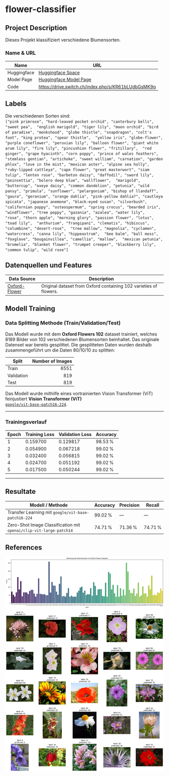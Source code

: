 # flower-classifier

## Project Description
Dieses Projekt klassifiziert verschiedene Blumensorten.

### Name & URL
| Name          | URL |
|---------------|-----|
| Huggingface   | [Huggingface Space](https://huggingface.co/spaces/lautenad/flower-classifier) |
| Model Page    | [Huggingface Model Page](https://huggingface.co/spaces/lautenad/flower-classifier) |
| Code          |  https://drive.switch.ch/index.php/s/KR61bLUdbGsMK9q |

## Labels
Die verschiedenen Sorten sind:  
`["pink primrose", "hard-leaved pocket orchid", "canterbury bells", "sweet pea", 
    "english marigold", "tiger lily", "moon orchid", "bird of paradise", "monkshood",
    "globe thistle", "snapdragon", "colt's foot", "king protea", "spear thistle", 
    "yellow iris", "globe-flower", "purple coneflower", "peruvian lily", "balloon flower",
    "giant white arum lily", "fire lily", "pincushion flower", "fritillary", 
    "red ginger", "grape hyacinth", "corn poppy", "prince of wales feathers", 
    "stemless gentian", "artichoke", "sweet william", "carnation", "garden phlox",
    "love in the mist", "mexican aster", "alpine sea holly", "ruby-lipped cattleya",
    "cape flower", "great masterwort", "siam tulip", "lenten rose", "barbeton daisy",
    "daffodil", "sword lily", "poinsettia", "bolero deep blue", "wallflower", 
    "marigold", "buttercup", "oxeye daisy", "common dandelion", "petunia", "wild pansy",
    "primula", "sunflower", "pelargonium", "bishop of llandaff", "gaura", "geranium",
    "orange dahlia", "pink-yellow dahlia?", "cautleya spicata", "japanese anemone",
    "black-eyed susan", "silverbush", "californian poppy", "osteospermum", "spring crocus",
    "bearded iris", "windflower", "tree poppy", "gazania", "azalea", "water lily", 
    "rose", "thorn apple", "morning glory", "passion flower", "lotus", "toad lily", 
    "anthurium", "frangipani", "clematis", "hibiscus", "columbine", "desert-rose", 
    "tree mallow", "magnolia", "cyclamen", "watercress", "canna lily", "hippeastrum", 
    "bee balm", "ball moss", "foxglove", "bougainvillea", "camellia", "mallow", 
    "mexican petunia", "bromelia", "blanket flower", "trumpet creeper", "blackberry lily", 
    "common tulip", "wild rose"]`

## Datenquellen und Features
| Data Source | Description |
|-------------|-------------|
| [Oxford-Flower](https://www.robots.ox.ac.uk/~vgg/data/flowers/102/) | Original dataset from Oxford containing 102 varieties of flowers. |

## Modell Training

### Data Splitting Methode (Train/Validation/Test)

Das Modell wurde mit dem **Oxford Flowers 102** dataset trainiert, welches 8189 Bilder von 102 verschiedenen Blumensorten beinhaltet.
Das originale Datenset war bereits gesplittet. Die gesplitteten Daten wurden deshalb zusammengeführt um die Daten 80/10/10 zu splitten:

| Split      | Number of Images |
|------------|------------------:|
| Train      | 6551              |
| Validation | 819               |
| Test       | 819               |


Das Modell wurde mithilfe eines vortrainierten Vision Transformer (ViT) feinjustiert **Vision Transformer (ViT)**  
[`google/vit-base-patch16-224`](https://huggingface.co/google/vit-base-patch16-224).

---

### Trainingsverlauf

| Epoch | Training Loss | Validation Loss | Accuracy   |
|-------|---------------|-----------------|------------|
| 1     | 0.159700      | 0.129817        | 98.53 %    |
| 2     | 0.054900      | 0.067218        | 99.02 %    |
| 3     | 0.032400      | 0.056815        | 99.02 %    |
| 4     | 0.024700      | 0.051192        | 99.02 %    |
| 5     | 0.017500      | 0.050244        | 99.02 %    |


---

## Resultate

| Modell / Methode                                                       | Accuracy | Precision | Recall |
|------------------------------------------------------------------------|----------|-----------|--------|
| Transfer Learning mit `google/vit-base-patch16-224` | 99.02 %  | —         | —      |
| Zero-Shot Image Classification mit `openai/clip-vit-large-patch14`      | 74.71 %  | 71.36 %   | 74.71 % |

## References
![Class Distribution](doc/distribution.png)   
![Sample Prediction (Transfer Learning)](doc/sample-prediction.png)
